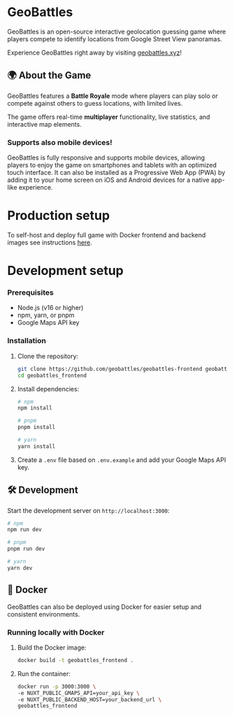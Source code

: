 # GeoBattles

GeoBattles is an open-source interactive geolocation guessing game where players compete to identify locations from Google Street View panoramas.

Experience GeoBattles right away by visiting [geobattles.xyz](https://geobattles.xyz/)!

## 🌍 About the Game

GeoBattles features a **Battle Royale** mode where players can play solo or compete against others to guess locations, with limited lives.

The game offers real-time **multiplayer** functionality, live statistics, and interactive map elements.

### Supports also mobile devices!

GeoBattles is fully responsive and supports mobile devices, allowing players to enjoy the game on smartphones and tablets with an optimized touch interface. It can also be installed as a Progressive Web App (PWA) by adding it to your home screen on iOS and Android devices for a native app-like experience.

# Production setup

To self-host and deploy full game with Docker frontend and backend images see instructions [here](https://github.com/geobattles/geobattles-backend#production-setup).

# Development setup

### Prerequisites

- Node.js (v16 or higher)
- npm, yarn, or pnpm
- Google Maps API key

### Installation

1. Clone the repository:

    ```bash
    git clone https://github.com/geobattles/geobattles-frontend geobattles_frontend
    cd geobattles_frontend
    ```

2. Install dependencies:

    ```bash
    # npm
    npm install

    # pnpm
    pnpm install

    # yarn
    yarn install
    ```

3. Create a `.env` file based on `.env.example` and add your Google Maps API key.

## 🛠️ Development

Start the development server on `http://localhost:3000`:

```bash
# npm
npm run dev

# pnpm
pnpm run dev

# yarn
yarn dev
```

## 🐳 Docker

GeoBattles can also be deployed using Docker for easier setup and consistent environments.

### Running locally with Docker

1. Build the Docker image:

    ```bash
    docker build -t geobattles_frontend .
    ```

2. Run the container:

    ```bash
    docker run -p 3000:3000 \
    -e NUXT_PUBLIC_GMAPS_API=your_api_key \
    -e NUXT_PUBLIC_BACKEND_HOST=your_backend_url \
    geobattles_frontend
    ```
